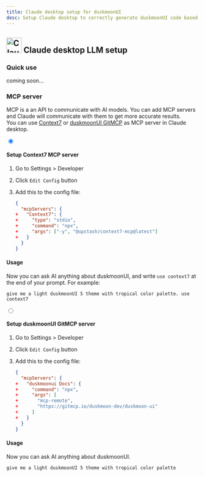 ```yaml
---
title: Claude desktop setup for duskmoonUI
desc: Setup Claude desktop to correctly generate duskmoonUI code based on your prompt.
---
```


<script>
  import Translate from "$components/Translate.svelte"
</script>

## <img src="https://img.daisyui.com/images/logos/claude.webp" alt="Claude" width="40" height="40" class="inline-block me-2 -mt-1 not-prose"> Claude desktop LLM setup

### Quick use

coming soon…

### MCP server

MCP is a an API to communicate with AI models. You can add MCP servers and Claude will communicate with them to get more accurate results.  
You can use [Context7](https://context7.com/) or [duskmoonUI GitMCP](https://gitmcp.io/duskmoon-dev/duskmoon-ui) as MCP server in Claude desktop.

<div class="tabs tabs-lift max-sm:tabs-sm">
  <input type="radio" name="mcp_options" class="tab" aria-label="Context7" checked />
  <div class="tab-content bg-base-100 border-base-300 px-12 py-3">

#### Setup Context7 MCP server

1. Go to Settings > Developer
2. Click `Edit Config` button
3. Add this to the config file:

   ```diff:claude_desktop_config.json
   {
     "mcpServers": {
   +   "Context7": {
   +     "type": "stdio",
   +     "command": "npx",
   +     "args": ["-y", "@upstash/context7-mcp@latest"]
   +   }
     }
   }
   ```

#### Usage

Now you can ask AI anything about duskmoonUI, and write `use context7` at the end of your prompt.
For example:

```md:prompt
give me a light duskmoonUI 5 theme with tropical color palette. use context7
```

  </div>

  <input type="radio" name="mcp_options" class="tab" aria-label="GitMCP" />
  <div class="tab-content bg-base-100 border-base-300 px-12 py-3">

#### Setup duskmoonUI GitMCP server

1. Go to Settings > Developer
2. Click `Edit Config` button
3. Add this to the config file:

   ```diff:claude_desktop_config.json
   {
     "mcpServers": {
   +   "duskmoonui Docs": {
   +     "command": "npx",
   +     "args": [
   +       "mcp-remote",
   +       "https://gitmcp.io/duskmoon-dev/duskmoon-ui"
   +     ]
   +   }
     }
   }
   ```

#### Usage

Now you can ask AI anything about duskmoonUI.

```md:prompt
give me a light duskmoonUI 5 theme with tropical color palette
```

</div>
</div>
